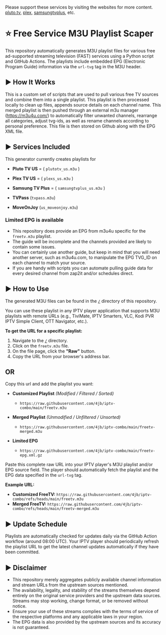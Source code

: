 Please support these services by visiting the websites for more content. [pluto.tv](https://pluto.tv/us/hub/home), [plex](https://www.plex.tv), [samsungtvplus](https://www.samsungtvplus.com), etc.

# ⭐ Free Service M3U Playlist Scaper

This repository automatically generates M3U playlist files for various free ad-supported streaming television (FAST) services using a Python script and GitHub Actions. The playlists include embedded EPG (Electronic Program Guide) information via the `url-tvg` tag in the M3U header.

## ▶️ How It Works

This is a custom set of scripts that are used to pull various free TV sources and combine them into a single playlist. This playlist is then processed locally to clean up files, appends source details on each channel name. This merged playlist is then pushed through an external m3u manager (https://m3u4u.com/) to automatically filter unwanted channels, rearrange all categories, adjust tvg-ids, as well as rename channels according to personal preference. This file is then stored on Github along with the EPG XML file.

## ▶️ Services Included

This generator currently creates playlists for

*   **Pluto TV US** = ( `plutotv_us.m3u` )

*   **Plex TV US**  = ( `plexs_us.m3u` )
    
*   **Samsung TV Plus**  = ( `samsungtvplus_us.m3u` )

*   **TVPass** (`tvpass.m3u`)
  
*   **MoveOnJoy** (`us_moveonjoy.m3u`) 

###   **Limited EPG is available**
*   This repository does provide an EPG from m3u4u specific for the `freetv.m3u` playlist.
*   The guide will be incomplete and the channels provided are likely to contain some issues.
*   You can certainly use another guide, but keep in mind that you will need another server, such as m3u4u.com, to manipulate the EPG TVG_ID on each channel to match your source.
*   If you are handy with scripts you can automate pulling guide data for every desired channel from zap2it and/or schedules direct. 

## ▶️ How to Use

The generated M3U files can be found in the [`/`](https://github.com/4jb/iptv-combo/tree/main) directory of this repository.

You can use these playlist in any IPTV player application that supports M3U playlists with remote URLs (e.g., TiviMate, IPTV Smarters, VLC, Kodi PVR IPTV Simple Client, OTT Navigator, etc.).

**To get the URL for a specific playlist:**

1.  Navigate to the [`/`](https://github.com/4jb/iptv-combo/tree/main) directory.
2.  Click on the `freetv.m3u` file.
3.  On the file page, click the **"Raw"** button.
4.  Copy the URL from your browser's address bar.
   
## OR

Copy this url and add the playlist you want:

+ **Customized Playlist** *(Modified / Filtered / Sorted)*
    -     https://raw.githubusercontent.com/4jb/iptv-combo/main/freetv.m3u

+ **Merged Playlist** *(Unmodified / Unfiltered / Unsorted)*
    -     https://raw.githubusercontent.com/4jb/iptv-combo/main/freetv-merged.m3u

+ **Limited EPG** 
    -     https://raw.githubusercontent.com/4jb/iptv-combo/main/freetv-epg.xml.gz

Paste this complete raw URL into your IPTV player's M3U playlist and/or EPG source field. The player should automatically fetch the playlist and the EPG data specified in the `url-tvg` tag.

**Example URL:**

*   **Customized FreeTV:** `https://raw.githubusercontent.com/4jb/iptv-combo/refs/heads/main/freetv.m3u`
*   **Merged FreeTV:** `https://raw.githubusercontent.com/4jb/iptv-combo/refs/heads/main/freetv-merged.m3u`

## ▶️ Update Schedule

Playlists are automatically checked for updates daily via the GitHub Action workflow (around 08:00 UTC). Your IPTV player should periodically refresh the playlist URL to get the latest channel updates automatically if they have been committed.

## ▶️ Disclaimer

*   This repository merely aggregates publicly available channel information and stream URLs from the upstream sources mentioned.
*   The availability, legality, and stability of the streams themselves depend entirely on the original service providers and the upstream data sources. Streams may stop working, change format, or be removed without notice.
*   Ensure your use of these streams complies with the terms of service of the respective platforms and any applicable laws in your region.
*   The EPG data is also provided by the upstream sources and its accuracy is not guaranteed.
